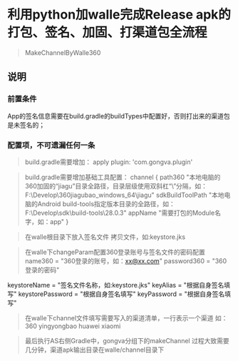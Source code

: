 # 利用python加walle完成Release apk的打包、签名、加固、打渠道包全流程

> MakeChannelByWalle360



## 说明

### 前置条件

App的签名信息需要在build.gradle的buildTypes中配置好，否则打出来的渠道包是未签名的；



### 配置项，不可遗漏任何一条

> build.gradle需要增加：
apply plugin: 'com.gongva.plugin'

> build.gradle需要增加基础工具配置：
channel {
    path360 "本地电脑的360加固的“jiagu”目录全路径，目录层级使用双斜杠“\\”分隔，如：F:\\Develop\\360jiagubao_windows_64\\jiagu"
    sdkBuildToolPath "本地电脑的Android build-tools指定版本目录的全路径，如：F:\\Develop\\sdk\\build-tools\\28.0.3"
    appName "需要打包的Module名字，如：app"
}

> 在walle根目录下放入签名文件
拷贝文件，如:keystore.jks

> 在walle下changeParam配置360登录账号与签名文件的密码配置
name360 = "360登录的账号，如：xx@xx.com"
password360 = "360登录的密码"

keystoreName = "签名文件名称，如:keystore.jks"
keyAlias = "根据自身签名填写"
keystorePassword = "根据自身签名填写"
keyPassword = "根据自身签名填写"

> 在walle下channel文件填写需要写入的渠道清单，一行表示一个渠道
如：
360
yingyongbao
huawei
xiaomi

> 最后执行AS右侧Gradle中，gongva分组下的makeChannel
过程大致需要几分钟，渠道apk输出目录在walle/channel目录下